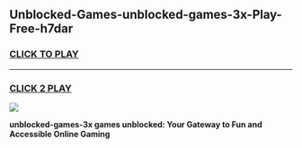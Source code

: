 
## Unblocked-Games-unblocked-games-3x-Play-Free-h7dar
<h3>
<a href="https://premium76.site?title=unblocked-games-3x&ref=10A">CLICK TO PLAY</a></h3>
<hr>

<h3>
<a href="https://premium76.site?title=unblocked-games-3x&ref=10A">CLICK 2 PLAY</a>
  
</h3>

<a href="https://premium76.site?title=unblocked-games-3x&ref=10A"><img src="https://clearcache.store/games.png"></a>


**unblocked-games-3x games unblocked: Your Gateway to Fun and Accessible Online Gaming**
